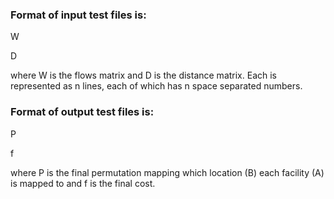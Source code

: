 ### Format of input test files is:

W

D

where W is the flows matrix and D is the distance matrix. Each is represented as
n lines, each of which has n space separated numbers. 

### Format of output test files is:

P

f

where P is the final permutation mapping which location (B) each facility (A) is
mapped to and f is the final cost.
